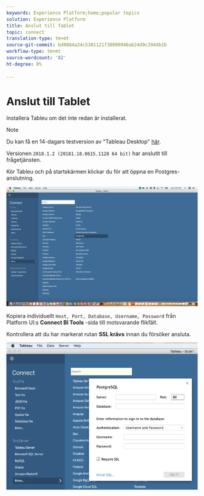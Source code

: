 ```yaml
---
keywords: Experience Platform;home;popular topics
solution: Experience Platform
title: Anslut till Tablet
topic: connect
translation-type: tm+mt
source-git-commit: bd9884a24c5301121f30090946ab24d9c394db1b
workflow-type: tm+mt
source-wordcount: '82'
ht-degree: 0%

---
```



# Anslut till Tablet

Installera Tableu om det inte redan är installerat.

>[!NOTE]
>
>Du kan få en 14-dagars testversion av &quot;Tableau Desktop&quot; [här](https://www.tableau.com/products/desktop/download).
>    
> Versionen `2018.1.2 (20181.18.0615.1128 64 bit)` har anslutit till frågetjänsten.

Kör Tableu och på startskärmen klickar du för att öppna en Postgres-anslutning.

![Bild](../images/clients/tableau/open-connection.png)

Kopiera individuellt `Host, Port, Database, Username, Password` från Platform UI:s **Connect BI Tools** -sida till motsvarande flikfält.

Kontrollera att du har markerat rutan **SSL krävs** innan du försöker ansluta.

![Bild](../images/clients/tableau/ssl-required.png)